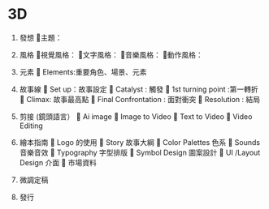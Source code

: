 # 3D
1. 發想
🔲主題：

2. 風格
🔲視覺風格：
🔲文字風格：
🔲音樂風格：
🔲動作風格：

3. 元素
🔲 Elements:重要角色、場景、元素

4. 故事線
🔲 Set up：故事設定
🔲 Catalyst : 觸發
🔲 1st turning point :第一轉折
🔲 Climax: 故事最高點
🔲 Final Confrontation : 面對衝突
🔲 Resolution : 結局

5. 剪接 (鏡頭語言）
🔲 Ai image
🔲 Image to Video 
🔲 Text to Video
🔲 Video Editing 

6. 繪本指南
🔲 Logo 的使用
🔲 Story 故事大綱
🔲 Color Palettes 色系
🔲 Sounds 音樂音效
🔲 Typography 字型排版
🔲 Symbol Design 圖案設計
🔲 UI /Layout  Design 介面
🔲 市場資料

7. 微調定稿

8. 發行
